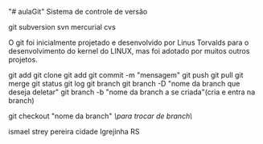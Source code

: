 "# aulaGit" 
Sistema de controle de versão


  git
  subversion
  svn
  mercurial
  cvs

O git foi inicialmente projetado e desenvolvido por Linus Torvalds para o desenvolvimento do kernel do LINUX, mas foi adotado por muitos outros projetos.

git add
git clone
git add
git commit -m "mensagem"
git push
git pull
git merge
git status
git log
git branch
git branch -D "nome da branch que deseja deletar"
git branch -b "nome da branch a se criada"(cria e entra na branch)

git checkout "nome da branch" *\\para trocar de branch\\*



ismael strey pereira
cidade Igrejinha RS